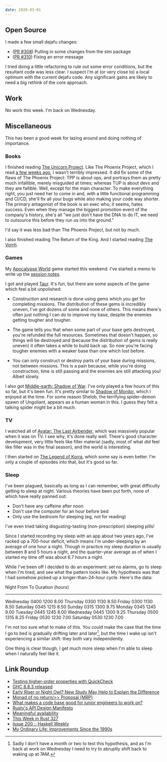 ```yaml
---
date: 2020-03-01
---
```


## Open Source

I made a few small dejafu changes:

- ([PR #308][]) Pulling in some changes from the stm package
- ([PR #310][]) Fixing an error message

I tried doing a little refactoring to rule out some error conditions,
but the resultant code was less clear.  I suspect I'm at (or very
close to) a local optimum with the current dejafu code.  Any
significant gains are likely to need a big rethink of the core
approach.

[PR #308]: https://github.com/barrucadu/dejafu/pull/308
[PR #310]: https://github.com/barrucadu/dejafu/pull/310

## Work

No work this week.  I'm back on Wednesday.

## Miscellaneous

This has been a good week for lazing around and doing nothing of
importance.

### Books

I finished reading [The Unicorn Project][].  Like The Phoenix Project,
which I read [a few weeks ago][], I wasn't terribly impressed.  It did
fix some of the flaws of The Phoenix Project: TPP is about ops, and
portrays them as pretty much infallible, merely misguided at times;
whereas TUP is about devs and they are fallible.  Well, except for the
main character.  To make everything right, you just need her to come
in and, with a little functional programming and CI/CD, she'll fix all
your bugs while also making your code way shorter.  The primary
antagonist of the book is an exec who, it seems, hates success.  Even
when they manage the biggest promotion event of the company's history,
she's all "we just don't have the DNA to do IT, we need to outsource
this before they run us into the ground."

I'd say it was less bad than The Phoenix Project, but not by much.

I also finished reading The Return of the King.  And I started reading
[The Vorrh][].

[The Unicorn Project]: https://www.goodreads.com/book/show/44333183-the-unicorn-project
[a few weeks ago]: notes/074.html
[The Vorrh]: https://en.wikipedia.org/wiki/The_Vorrh

### Games

My [Apocalypse World][] game started this weekend.  I've started a
memo to write up the [session notes][].

I got and played [Taur][].  It's fun, but there are some aspects of
the game which feel a bit unpolished:

- Construction and research is done using gems which you get for
  completing missions.  The distribution of these gems is incredibly
  uneven, I've got dozens of some and none of others.  This means
  there's often just nothing I can do to improve my base, despite the
  enemies getting tougher and tougher.

- The game tells you that when some part of your base gets destroyed,
  you're refunded the full resources.  Sometimes that doesn't happen,
  so things will be destroyed and (because the distribution of gems is
  really uneven) it often takes a while to build back up.  So now
  you're facing tougher enemies with a weaker base than one which lost
  before.

- You can only construct or destroy parts of your base during
  missions, not between missions.  This is a pain because, while
  you're doing construction, time is still passing and the enemies are
  still attacking you!  Albeit slowly.

I also got [Middle-earth: Shadow of War][].  I've only played a few
hours of this so far, but it's been fun.  It's pretty similar to
[Shadow of Mordor][], which I enjoyed at the time.  For some reason
Shelob, the terrifying spider-demon spawn of Ungoliant, appears as a
human woman in this.  I guess they felt a talking spider might be a
bit much.

[Apocalypse World]: http://apocalypse-world.com/
[session notes]: apotheosis-session-notes.html
[Taur]: https://store.steampowered.com/app/1227780/Taur/
[Middle-earth: Shadow of War]: https://store.steampowered.com/app/356190/Middleearth_Shadow_of_War/
[Shadow of Mordor]: https://store.steampowered.com/app/241930/Middleearth_Shadow_of_Mordor/

### TV

I watched all of [Avatar: The Last Airbender][], which was massively
popular when it was on TV.  I see why, it's done really well.  There's
good character development, very little feels like filler material
(sadly, most of what *did* feel like filler was in the final season),
and the world is interesting.

I then started on [The Legend of Korra][], which some say is even
better.  I'm only a couple of episodes into that, but it's good so
far.

[Avatar: The Last Airbender]: https://en.wikipedia.org/wiki/Avatar:_The_Last_Airbender
[The Legend of Korra]: https://en.wikipedia.org/wiki/The_Legend_of_Korra

### Sleep

I've been plagued, basically as long as I can remember, with great
difficulty getting to sleep at night.  Various theories have been put
forth, none of which have really panned out:

- Don't have any caffeine after noon
- Don't use the computer for an hour before bed
- Only use the bedroom for sleeping (eg, not for reading)

I've even tried taking disgusting-tasting (non-prescription) sleeping
pills!

Since I started recording my sleep with an app about two years ago,
I've racked up a 700-hour deficit, which means I'm under-sleeping by
an average of one hour a night.  Though in practice my sleep duration
is usually between 8 and 5 hours a night, and the quarter-year average
as of when I started my time off was about 6.7 hours a night.

While I've been off I decided to do an experiment: set no alarms, go
to sleep when I'm tired, and see what the pattern looks like.  My
hypothesis was that I had somehow picked up a longer-than-24-hour
cycle.  Here's the data:

Night       From    To   Duration (hours)
---------  -----  ----  -----------------
Wednesday   0400  1200               8.00
Thursday    0300  1130               8.50
Friday      0300  1130               8.50
Saturday    0345  1215               8.50
Sunday      0315  1300               9.75
Monday      0345  1245               9.00
Tuesday     0445  1245               8.00
Wednesday   0445  1300               9.25
Thursday    0500  1315               8.25
Friday      0530  1230               7.00
Saturday    0530  1230               7.00

I'm not too sure what to make of this.  You could make the case that
the time I go to bed is gradually drifting later and later[^time], but
the time I wake up isn't experiencing a similar shift: they both vary
independently.

One thing is clear though, I get much more sleep when I'm able to
sleep when I naturally feel like it.

[^time]: Sadly I don't have a month or two to test this hypothesis,
  and as I'm back at work on Wednesday I need to try to abruptly shift
  back to waking up at 7AM.

## Link Roundup

- [Testing higher-order properties with QuickCheck](https://blog.poisson.chat/posts/2020-02-24-quickcheck-higherorder.html)
- [GHC 8.8.3 released](https://www.haskell.org/ghc/blog/20200224-ghc-8.8.3-released.html)
- [Early Riser or Night Owl? New Study May Help to Explain the Difference](https://directorsblog.nih.gov/2020/02/25/early-riser-or-night-owl-new-study-may-help-to-explain-the-difference/)
- [Monad of no return/>> Proposal (MRP)](https://gitlab.haskell.org/ghc/ghc/wikis/proposal/monad-of-no-return)
- [What makes a code base good for junior engineers to work on?](https://lobste.rs/s/5q6yae/what_makes_code_base_good_for_junior)
- [Rusty's API Design Manifesto](http://sweng.the-davies.net/Home/rustys-api-design-manifesto)
- [Meaningful availability](https://blog.acolyer.org/2020/02/26/meaningful-availability/)
- [This Week in Rust 327](https://this-week-in-rust.org/blog/2020/02/25/this-week-in-rust-327/)
- [Issue 200 :: Haskell Weekly](https://haskellweekly.news/issue/200.html)
- [My Ordinary Life: Improvements Since the 1990s](https://www.gwern.net/Improvements)
